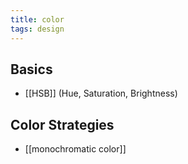 ```yaml
---
title: color
tags: design
---
```


## Basics

- [[HSB]] (Hue, Saturation, Brightness)

## Color Strategies
- [[monochromatic color]]

